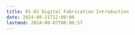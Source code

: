 ```yaml
---
title: 01.02 Digital Fabrication Introduction
date: 2024-08-21T12:00:00
lastmod: 2024-08-07T06:06:57
---
```

